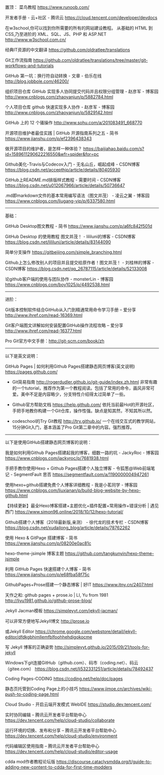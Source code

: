 置顶：
菜鸟教程
https://www.runoob.com/

开发者手册 - 云+社区 - 腾讯云
https://cloud.tencent.com/developer/devdocs

在w3school,你可以找到你所需要的所有的网站建设教程。 从基础的 HTML 到 CSS,乃至进阶的 XML、SQL、JS、PHP 和 ASP.NET
http://www.w3school.com.cn/

经典IT资源的中文翻译
https://github.com/oldratlee/translations

Git工作流指南
https://github.com/oldratlee/translations/tree/master/git-workflows-and-tutorials

GitHub 第一坑：换行符自动转换 - 文章 - 伯乐在线
http://blog.jobbole.com/46200/

组织项目仓库 GitHub 实现多人协同提交代码并且权限分组管理 - 赵彦军 - 博客园
http://www.cnblogs.com/zhaoyanjun/p/5882784.html

个人项目仓库 github 快速实现多人协作 - 赵彦军 - 博客园
http://www.cnblogs.com/zhaoyanjun/p/5829142.html

GitHub 上的 12 个骚操作
http://www.sohu.com/a/201083491_668770
 
开源项目维护者最佳实践 | GitHub 开源指南系列之五 - 简书
https://www.jianshu.com/p/ef2396438343

做开源项目的维护者，是怎样一种体验？
https://baijiahao.baidu.com/s?id=1589611290622216550&wfr=spider&for=pc

Github美化-Travis与Codecov入门 - 无名山丘，崛起成峰 - CSDN博客
https://blog.csdn.net/accepthjp/article/details/80405930

GitHub上README.md排版样式教程 - 需要时间 - CSDN博客  https://blog.csdn.net/u012067966/article/details/50736647

.md即markdown文件的基本常用编写语法（图文并茂） - 凌云之翼 - 博客园  https://www.cnblogs.com/liugang-vip/p/6337580.html

---------------------------------------
基础：

GitHub Desktop图文教程 - 简书
https://www.jianshu.com/p/a6fc842f501d

GitHub Desktop 的使用教程 图文并茂！ - lililuni的博客 - CSDN博客
https://blog.csdn.net/lililuni/article/details/83144090

简单分支操作
https://gitbeijing.com/simple_branching.html

Github上怎么修改别人的项目并且提交给原作者！图文并茂！ - 刘桂林的博客 - CSDN博客
https://blog.csdn.net/qq_26787115/article/details/52133008

论github客户端的使用与团队协作 - monsterLin - 博客园
https://www.cnblogs.com/boy1025/p/4492538.html

-----------------------------------------------
进阶：

Git版本控制软件结合GitHub从入门到精通常用命令学习手册 – 爱分享
http://www.ihref.com/read-16369.html

Git客户端图文详解如何安装配置GitHub操作流程攻略 – 爱分享
http://www.ihref.com/read-16377.html

Pro Git官方中文手册：http://git-scm.com/book/zh

-------------------------------------------
以下是英文说明：

GitHub Pages | 如何利用Github Pages搭建静态网页博客(英文说明)
https://pages.github.com/

- Git简易指南
http://rogerdudler.github.io/git-guide/index.zh.html
非常有趣的一个tutorial，推荐作为第一个教程阅读。包括了常用的命令，画风非常可爱。美中不足是内容略少，分支特性介绍得太过简单了一些。

- Github官方帮助文档
https://help.github.com/
依托当前最Hot的开源社区，手把手地教你构建一个Git仓库，操作性强。缺点是知其然，不知其所以然。

- codeschool的Try Git教程
http://try.github.io/
一个在线交互式的教学网站，15分钟Git入门，基本涵盖了Pro Git第二章中的内容。强烈推荐。

-----------------------
以下是使用GitHub搭建静态网页博客的说明：

我是如何利用Github Pages搭建起我的博客，细数一路的坑 - JackyRoc - 博客园
https://www.cnblogs.com/jackyroc/p/7681938.html

手把手教你使用Hexo + Github Pages搭建个人独立博客 - 令狐葱@Web前端笔记 - SegmentFault 思否
https://segmentfault.com/a/1190000004947261

使用hexo+github搭建免费个人博客详细教程 - 我是小茗同学 - 博客园
https://www.cnblogs.com/liuxianan/p/build-blog-website-by-hexo-github.html

【持续更新】最全Hexo博客搭建+主题优化+插件配置+常用操作+错误分析 | 遇见西门
https://www.simon96.online/2018/10/12/hexo-tutorial/

Github搭建个人博客（2018最新版,亲测） - 徐代龙的技术专栏 - CSDN博客
https://blog.csdn.net/xudailong_blog/article/details/78762262

使用 Hexo & GitPage 搭建博客 - 简书
https://www.jianshu.com/p/08200e0ac81c

hexo-theme-jsimple 博客主题 
https://github.com/tangkunyin/hexo-theme-jsimple

利用 GitHub Pages 快速搭建个人博客 - 简书
https://www.jianshu.com/p/e68fba58f75c

GithubPages+Prose搭建一个静态博客 | 好IT
https://www.itny.cn/2407.html

天作之和: github pages + prose.io | LI, Yu from 1981
http://liyu1981.github.io/github-prose-blog/

Jekyll Jacman模板
https://simpleyyt.com/jekyll-jacman/

可以非常方便地写Jekyll博文
http://prose.io

或Jekyll Editor
https://chrome.google.com/webstore/detail/jekyll-editor/dfdkgbhjmllemfblfoohhehdigokocme

写 Jekyll 博客的正确姿势
http://simpleyyt.github.io/2015/09/21/tools-for-jekyll

Windows下git连接GitHub（github.com）、码市（coding.net）、码云（gitee.com）
https://blog.csdn.net/li532331251/article/details/78492437

Coding Pages-CODING
https://coding.net/help/doc/pages

静态页托管到Coding Page上的小技巧
https://www.jimoe.cn/archives/wiki-push-to-coding-page.html

Cloud Studio - 开启云端开发模式 WebIDE
https://studio.dev.tencent.com/

实时协同编辑 – 腾讯云开发者平台帮助中心
https://dev.tencent.com/help/cloud-studio/collaborate

运行环境的切换、发布和分享 – 腾讯云开发者平台帮助中心
https://dev.tencent.com/help/cloud-studio/environment

代码编辑区使用指南 – 腾讯云开发者平台帮助中心
https://dev.tencent.com/help/cloud-studio/editor-usage

cdda mod作者教程论坛版
https://discourse.cataclysmdda.org/t/guide-to-adding-new-content-to-cdda-for-first-time-modders

